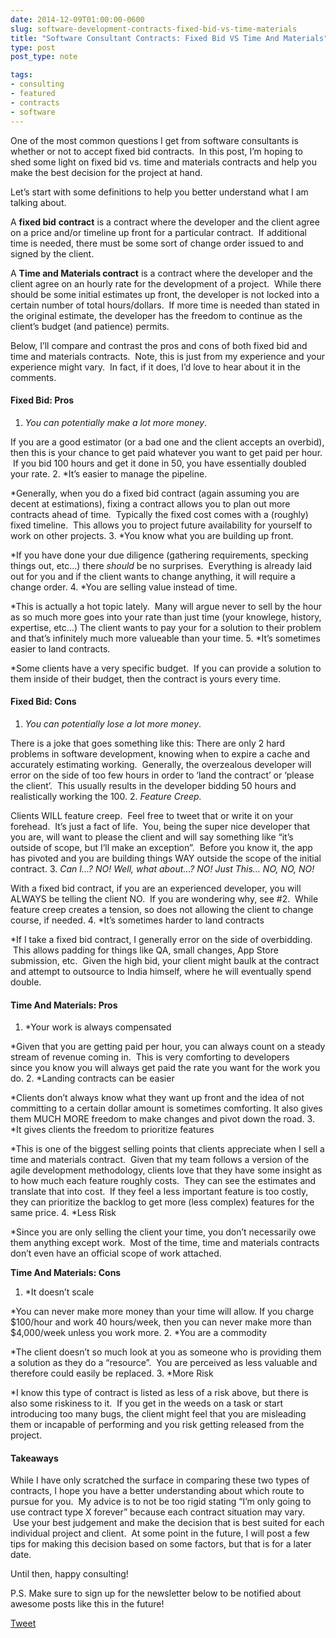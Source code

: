 ```yaml
---
date: 2014-12-09T01:00:00-0600
slug: software-development-contracts-fixed-bid-vs-time-materials
title: "Software Consultant Contracts: Fixed Bid VS Time And Materials"
type: post
post_type: note

tags:
- consulting
- featured
- contracts
- software
---
```

One of the most common questions I get from software consultants is whether or not to accept fixed bid contracts.  In this post, I’m hoping to shed some light on fixed bid vs. time and materials contracts and help you make the best decision for the project at hand.


Let’s start with some definitions to help you better understand what I am talking about.


A **fixed bid** **contract** is a contract where the developer and the client agree on a price and/or timeline up front for a particular contract.  If additional time is needed, there must be some sort of change order issued to and signed by the client.


A **Time and Materials contract** is a contract where the developer and the client agree on an hourly rate for the development of a project.  While there should be some initial estimates up front, the developer is not locked into a certain number of total hours/dollars.  If more time is needed than stated in the original estimate, the developer has the freedom to continue as the client’s budget (and patience) permits.


Below, I’ll compare and contrast the pros and cons of both fixed bid and time and materials contracts.  Note, this is just from my experience and your experience might vary.  In fact, if it does, I’d love to hear about it in the comments.


#### Fixed Bid: Pros


1. *You can potentially make a lot more money*.  

If you are a good estimator (or a bad one and the client accepts an overbid), then this is your chance to get paid whatever you want to get paid per hour.  If you bid 100 hours and get it done in 50, you have essentially doubled your rate.
2. \*It’s easier to manage the pipeline.  

\*Generally, when you do a fixed bid contract (again assuming you are decent at estimations), fixing a contract allows you to plan out more contracts ahead of time.  Typically the fixed cost comes with a (roughly) fixed timeline.  This allows you to project future availability for yourself to work on other projects.
3. \*You know what you are building up front.  

\*If you have done your due diligence (gathering requirements, specking things out, etc…) there *should* be no surprises.  Everything is already laid out for you and if the client wants to change anything, it will require a change order.
4. \*You are selling value instead of time.  

\*This is actually a hot topic lately.  Many will argue never to sell by the hour as so much more goes into your rate than just time (your knowlege, history, expertise, etc…) The client wants to pay your for a solution to their problem and that’s infinitely much more valueable than your time.
5. \*It’s sometimes easier to land contracts.  

\*Some clients have a very specific budget.  If you can provide a solution to them inside of their budget, then the contract is yours every time.


#### Fixed Bid: Cons


1. *You can potentially lose a lot more money*.  

There is a joke that goes something like this: There are only 2 hard problems in software development, knowing when to expire a cache and accurately estimating working.  Generally, the overzealous developer will error on the side of too few hours in order to ‘land the contract’ or ‘please the client’.  This usually results in the developer bidding 50 hours and realistically working the 100.
2. *Feature Creep.*  

Clients WILL feature creep.  Feel free to tweet that or write it on your forehead.  It’s just a fact of life.  You, being the super nice developer that you are, will want to please the client and will say something like “it’s outside of scope, but I’ll make an exception”.  Before you know it, the app has pivoted and you are building things WAY outside the scope of the initial contract.
3. *Can I…? NO! Well, what about…? NO! Just This… NO, NO, NO!*  

With a fixed bid contract, if you are an experienced developer, you will ALWAYS be telling the client NO.  If you are wondering why, see #2.  While feature creep creates a tension, so does not allowing the client to change course, if needed.
4. \*It’s sometimes harder to land contracts  

\*If I take a fixed bid contract, I generally error on the side of overbidding.  This allows padding for things like QA, small changes, App Store submission, etc.  Given the high bid, your client might baulk at the contract and attempt to outsource to India himself, where he will eventually spend double.


#### 


#### **Time And Materials: Pros**


1. \*Your work is always compensated  

\*Given that you are getting paid per hour, you can always count on a steady stream of revenue coming in.  This is very comforting to developers since you know you will always get paid the rate you want for the work you do.
2. \*Landing contracts can be easier  

\*Clients don’t always know what they want up front and the idea of not committing to a certain dollar amount is sometimes comforting. It also gives them MUCH MORE freedom to make changes and pivot down the road.
3. \*It gives clients the freedom to prioritize features  

\*This is one of the biggest selling points that clients appreciate when I sell a time and materials contract.  Given that my team follows a version of the agile development methodology, clients love that they have some insight as to how much each feature roughly costs.  They can see the estimates and translate that into cost.  If they feel a less important feature is too costly, they can prioritize the backlog to get more (less complex) features for the same price.
4. \*Less Risk  

\*Since you are only selling the client your time, you don’t necessarily owe them anything except work.  Most of the time, time and materials contracts don’t even have an official scope of work attached.


**Time And Materials: Cons**


1. \*It doesn’t scale  

\*You can never make more money than your time will allow. If you charge $100/hour and work 40 hours/week, then you can never make more than $4,000/week unless you work more.
2. \*You are a commodity  

\*The client doesn’t so much look at you as someone who is providing them a solution as they do a “resource”.  You are perceived as less valuable and therefore could easily be replaced.
3. \*More Risk  

\*I know this type of contract is listed as less of a risk above, but there is also some riskiness to it.  If you get in the weeds on a task or start introducing too many bugs, the client might feel that you are misleading them or incapable of performing and you risk getting released from the project.


#### Takeaways


While I have only scratched the surface in comparing these two types of contracts, I hope you have a better understanding about which route to pursue for you.  My advice is to not be too rigid stating “I’m only going to use contract type X forever” because each contract situation may vary.  Use your best judgement and make the decision that is best suited for each individual project and client.  At some point in the future, I will post a few tips for making this decision based on some factors, but that is for a later date.


Until then, happy consulting!


P.S. Make sure to sign up for the newsletter below to be notified about awesome posts like this in the future!



[Tweet](http://twitter.com/share)

